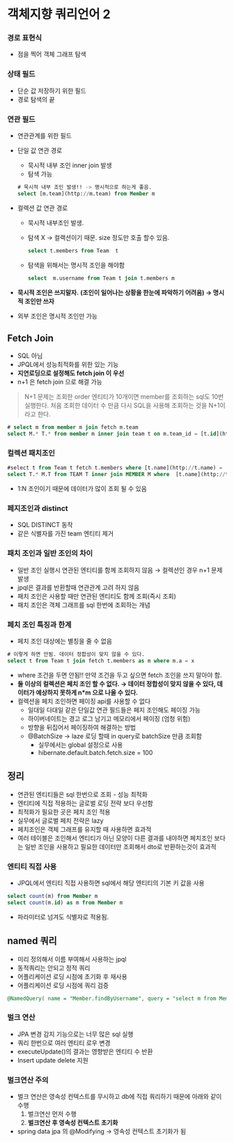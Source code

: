 # 객체지향 쿼리언어 2
### 경로 표현식

- 점을 찍어 객체 그래프 탐색

### 상태 필드

- 단순 값 저장하기 위한 필드
- 경로 탐색의 끝

### 연관 필드

- 연관관계를 위한 필드
- 단일 값 연관 경로
    - 묵시적 내부 조인 inner join 발생
    - 탐색 가능

    ```sql
    # 묵시적 내부 조인 발생!! -> 명시적으로 하는게 좋음.
    select [m.team](http://m.team) from Member m 
    ```

- 컬렉션 값 연관 경로
    - 묵시적 내부조인 발생.
    - 탐색 X  → 컬랙션이기 때문. size 정도만 호출 할수 있음.

        ```sql
        select t.members from Team  t 
        ```

    - 탐색을 위해서는 명시적 조인을 해야함

        ```sql
        select  m.username from Team t join t.members m 
        ```

- **묵시적 조인은 쓰지말자.** **(조인이 일어나는 상황을 한눈에 파악하기 어려움) → 명시적 조인만 쓰자**
- 외부 조인은 명시적 조인만 가능

## Fetch Join

- SQL 아님
- JPQL에서 성능최적화를 위한 있는 기능
- **지연로딩으로 설정해도 fetch join 이 우선**
- n+1 은 fetch join 으로 해결 가능

> N+1 문제는 조회한 order 엔티티가 10개이면 member를 조회하는 sql도 10번 실행한다. 처음 조회한 데이터 수 만큼 다시 SQL을 사용해 조회하는 것을 N+1이라고 한다.

```sql
# select m from member m join fetch m.team
select M.* T.* from member m inner join team t on m.team_id = [t.id](http://t.id)
```

### 컬렉션 패치조인

```sql
#select t from Team t fetch t.members where [t.name](http://t.name) = 'A'
select T.* M.T from TEAM T inner join MEMBER M where  [t.name](http://t.name) = 'A'
```

- 1:N 조인이기 때문에 데이터가 많이 조회 될 수 있음

### 페지조인과 distinct

- SQL DISTINCT 동작
- 같은 식별자를 가진 team 엔티티 제거

### 패치 조인과 일반 조인의 차이

- 일반 조인 실행시 연관된 엔티티를 함께 조회하지 않음  → 컬렉션인 경우 n+1 문제 발생
- jpql은 결과를 반환할때 연관관계 고려 하지 않음
- 패치 조인은 사용할 때만 연관된 엔티티도 함께 조회(즉시 조회)
- 패치 조인은 객체 그래프를 sql 한번에 조회하는 개념

### 페치 조인 특징과 한계

- 페치 조인 대상에는 별칭을 줄 수 없음

```sql
# 이렇게 하면 안됨. 데이터 정합성이 맞지 않을 수 있다.
select t from Team t join fetch t.members as m where m.a = x 
```

- where 조건을 두면 안됨!!   만약 조건을 두고 싶으면 fetch 조인을 쓰지 말아야 함.
- **둘 이상의 컬렉션은 페치 조인 할 수 없다. → 데이터 정합성이 맞지 않을 수 있다, 데이터가 예상하지 못하게 n*m 으로 나올 수 있다.**
- 컬렉션을 페치 조인하면  페이징 api를 사용할 수 없다
    - 일대일 다대일 같은 단일값 연관 필드들은 페지 조인해도 페이징 가능
    - 하이버네이트는 경고 로그 남기고 메모리에서 페이징 (엄청 위험)
    - 방향을 뒤집어서 페이징하여 해결하는 방법
    - @BatchSize → laze 로딩 할때 in query로 batchSize 만큼 조회함
        - 실무에서는 global 설정으로 사용
        - hibernate.default.batch.fetch.size = 100

## 정리

- 연관된 엔티티들은 sql 한번으로 조회 - 성능 최적화
- 엔티티에 직접 적용하는 글로벌 로딩 전략 보다 우선함
- 최적화가 필요한 곳은 페치 조인 적용
- 실무에서 글로벌 페치 전략은 lazy
- 페치조인은 객체 그래프를 유지할 때 사용하면 효과적
- 여러 테이블은 조인해서 엔티티가 아닌 모양이 다른 결과를 내야하면 페치조인 보다는 일반 조인을 사용하고 필요한 데이터만 조회해서 dto로 반환하는것이 효과적

 

### 엔티티 직접 사용

- JPQL에서 엔티티 직접 사용하면 sql에서 해당 엔티티의 기본 키 값을 사용

```sql
select count(m) from Member m
select count(m.id) as m from Member m 
```

- 파라미터로 넘겨도 식별자로 적용됨.

## named 쿼리

- 미리 정의해서 이름 부여해서 사용하는 jpql
- 동적쿼리는 안되고 정적 쿼리
- 어플리케이션 로딩 시점에 초기화 후 재사용
- 어플리케이션 로딩 시점에 쿼리 검증

```sql
@NamedQuery( name = "Member.findByUsername", query = "select m from Member m where m.username = :username")
```

### 벌크 연산

- JPA 변경 감지 기능으로는 너무 많은 sql 실행
- 쿼리 한번으로 여러 엔티티 로우 변경
- executeUpdate()의 결과는 영향받은 엔티티 수 반환
- Insert update delete 지원

### 벌크연산 주의

- 벌크 연산은 영속성 컨텍스트를 무시하고 db에 직접 쿼리하기 때문에 아래와 같이 수행
    1. 벌크연산 먼저 수행
    2. **벌크연산 후 영속성 컨텍스트 초기화**
- spring data jpa 의 @Modifying → 영속성 컨텍스트 초기화가 됨
